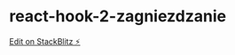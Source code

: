 # react-hook-2-zagniezdzanie

[Edit on StackBlitz ⚡️](https://stackblitz.com/edit/react-hook-2-zagniezdzanie)